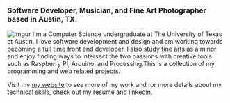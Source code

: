 ### Software Developer, Musician, and Fine Art Photographer based in Austin, TX.
![Imgur](https://imgur.com/fhzUgay.jpg)
I'm a Computer Science undergraduate at The University of Texas at Austin. I love software development and design and am working towards becoming a full time front end developer. I also study fine arts as a minor and enjoy finding ways to intersect the two passions with creative tools such as Raspberry PI, Arduino, and Processing.This is a collection of my programming and web related projects. 

Visit my [my website](https://abhi.work) to see more of my work and ror more details about my technical skills, check out my [resume](https://abhi.work/1aa7ad4c5935a9bf76bb4cac9ab8affe.pdf) and [linkedin](https://www.linkedin.com/in/abhivelaga/).

